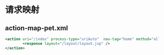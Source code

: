 # 请求映射

## action-map-pet.xml

```xml
<action uri="/index" process-type="uriAuto"  nav-tag="home" method="all">
		<response layout="/layout/layout.jsp" />
</action>
	
```